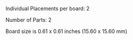 Individual Placements per board: 2

Number of Parts: 2


Board size is 0.61 x 0.61 inches (15.60 x 15.60 mm)

